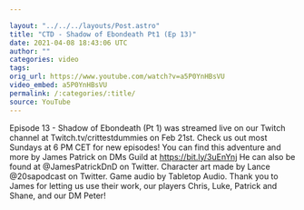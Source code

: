 ```yaml
---

layout: "../../../layouts/Post.astro"
title: "CTD - Shadow of Ebondeath Pt1 (Ep 13)"
date: 2021-04-08 18:43:06 UTC
author: ""
categories: video
tags: 
orig_url: https://www.youtube.com/watch?v=a5P0YnHBsVU
video_embed: a5P0YnHBsVU
permalink: /:categories/:title/
source: YouTube
---
```

Episode 13 - Shadow of Ebondeath (Pt 1) was streamed live on our Twitch channel at Twitch.tv/crittestdummies on Feb 21st. Check us out most Sundays at 6 PM CET for new episodes! You can find this adventure and more by James Patrick on DMs Guild at https://bit.ly/3uEnYnj He can also be found at @JamesPatrickDnD on Twitter. Character art made by Lance @20sapodcast on Twitter. Game audio by Tabletop Audio. Thank you to James for letting us use their work, our players Chris, Luke, Patrick and Shane, and our DM Peter!